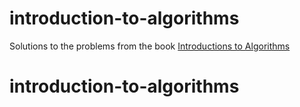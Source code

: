# introduction-to-algorithms
Solutions to the problems from the book [Introductions to Algorithms](https://www.amazon.com/Introduction-Algorithms-3rd-MIT-Press/dp/0262033844)
# introduction-to-algorithms
